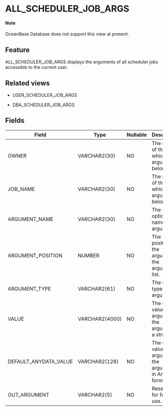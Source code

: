 ALL_SCHEDULER_JOB_ARGS
===========================================


<main id="notice" type='explain'>
    <h4>Note</h4>
    <p>OceanBase Database does not support this view at present. </p>
  </main>

Feature
-----------

ALL_SCHEDULER_JOB_ARGS displays the arguments of all scheduler jobs accessible to the current user.

Related views
-------------

* USER_SCHEDULER_JOB_ARGS

* DBA_SCHEDULER_JOB_ARGS

Fields
-------------

| **Field**             | **Type**       | **Nullable** | **Description**                                                         |
|-----------------------|----------------|--------------|-------------------------------------------------------------------------|
| OWNER                 | VARCHAR2(30)   | NO           | The owner of the job to which the argument belongs.                     |
| JOB_NAME              | VARCHAR2(30)   | NO           | The name of the job to which the argument belongs.                      |
| ARGUMENT_NAME         | VARCHAR2(30)   | NO           | The optional name of the argument.                                      |
| ARGUMENT_POSITION     | NUMBER         | NO           | The position of the argument in the argument list.                      |
| ARGUMENT_TYPE         | VARCHAR2(61)   | NO           | The data type of the argument.                                          |
| VALUE                 | VARCHAR2(4000) | NO           | The default value of the argument if the argument is a string.          |
| DEFAULT_ANYDATA_VALUE | VARCHAR2(128)  | NO           | The default value of the argument if the argument is in AnyData format. |
| OUT_ARGUMENT          | VARCHAR2(5)    | NO           | Reserved for future use.                                                |
